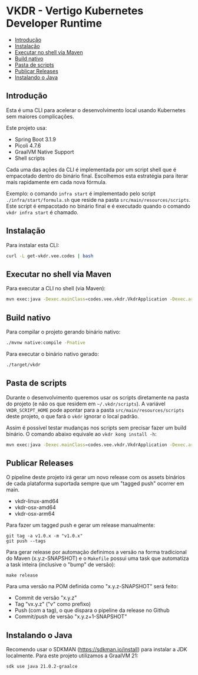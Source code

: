 # VKDR - Vertigo Kubernetes Developer Runtime <!-- omit in toc -->

- [Introdução](#introdução)
- [Instalação](#instalação)
- [Executar no shell via Maven](#executar-no-shell-via-maven)
- [Build nativo](#build-nativo)
- [Pasta de scripts](#pasta-de-scripts)
- [Publicar Releases](#publicar-releases)
- [Instalando o Java](#instalando-o-java)

## Introdução

Esta é uma CLI para acelerar o desenvolvimento local usando Kubernetes sem maiores complicações.

Este projeto usa:

- Spring Boot 3.1.9
- Picoli 4.7.6
- GraalVM Native Support
- Shell scripts

Cada uma das ações da CLI é implementada por um script shell que é empacotado dentro do binário final. Escolhemos esta estratégia para iterar mais rapidamente em cada nova fórmula.

Exemplo: o comando `infra start` é implementado pelo script `./infra/start/formula.sh` que reside na pasta `src/main/resources/scripts`. Este script é empacotado no binário final e é executado quando o comando `vkdr infra start` é chamado.

## Instalação

Para instalar esta CLI:

```sh
curl -L get-vkdr.vee.codes | bash
```

## Executar no shell via Maven

Para executar a CLI no shell (via Maven):

```sh
mvn exec:java -Dexec.mainClass=codes.vee.vkdr.VkdrApplication -Dexec.args="infra up"
```

## Build nativo

Para compilar o projeto gerando binário nativo:

```sh
./mvnw native:compile -Pnative
```

Para executar o binário nativo gerado:

```sh
./target/vkdr
```

## Pasta de scripts

Durante o desenvolvimento queremos usar os scripts diretamente na pasta do projeto (e não os que residem em `~/.vkdr/scripts`). A variável `VKDR_SCRIPT_HOME` pode apontar para a pasta `src/main/resources/scripts` deste projeto, o que fará o `vkdr` ignorar o local padrão.

Assim é possível testar mudanças nos scripts sem precisar fazer um build binário. O comando abaixo equivale ao `vkdr kong install -h`:

```sh
mvn exec:java -Dexec.mainClass=codes.vee.vkdr.VkdrApplication -Dexec.args="kong install -h"
```

## Publicar Releases

O pipeline deste projeto irá gerar um novo release com os assets binários de cada plataforma suportada sempre que um "tagged push" ocorrer em main.

* vkdr-linux-amd64
* vkdr-osx-amd64
* vkdr-osx-arm64

Para fazer um tagged push e gerar um release manualmente:

```shell
git tag -a v1.0.x -m "v1.0.x"
git push --tags
```

Para gerar release por automação definimos a versão na forma tradicional do Maven (x.y.z-SNAPSHOT) e o `Makefile` possui uma task que automatiza a task inteira (inclusive o "bump" de versão):

```shell
make release
```

Para uma versão na POM definida como "x.y.z-SNAPSHOT" será feito:

- Commit de versão "x.y.z"
- Tag "vx.y.z" ("v" como prefixo)
- Push (com a tag), o que dispara o pipeline da release no Github
- Commit/push de versão "x.y.z+1-SNAPSHOT"

## Instalando o Java

Recomendo usar o SDKMAN (https://sdkman.io/install) para instalar
a JDK localmente. Para este projeto utilizamos a GraalVM 21:

```shell
sdk use java 21.0.2-graalce
```
